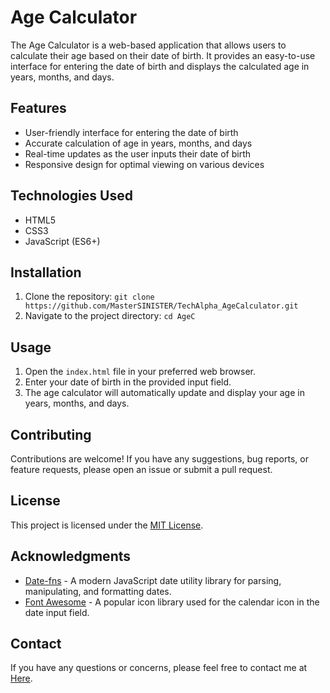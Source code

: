 # Age Calculator

The Age Calculator is a web-based application that allows users to calculate their age based on their date of birth. It provides an easy-to-use interface for entering the date of birth and displays the calculated age in years, months, and days.

## Features

- User-friendly interface for entering the date of birth
- Accurate calculation of age in years, months, and days
- Real-time updates as the user inputs their date of birth
- Responsive design for optimal viewing on various devices

## Technologies Used

- HTML5
- CSS3
- JavaScript (ES6+)

## Installation

1. Clone the repository: `git clone https://github.com/MasterSINISTER/TechAlpha_AgeCalculator.git`
2. Navigate to the project directory: `cd AgeC`

## Usage

1. Open the `index.html` file in your preferred web browser.
2. Enter your date of birth in the provided input field.
3. The age calculator will automatically update and display your age in years, months, and days.

## Contributing

Contributions are welcome! If you have any suggestions, bug reports, or feature requests, please open an issue or submit a pull request.

## License

This project is licensed under the [MIT License](LICENSE).

## Acknowledgments

- [Date-fns](https://date-fns.org/) - A modern JavaScript date utility library for parsing, manipulating, and formatting dates.
- [Font Awesome](https://fontawesome.com/) - A popular icon library used for the calendar icon in the date input field.

## Contact

If you have any questions or concerns, please feel free to contact me at [Here](mailto:hellolucifer007@gmail.com).
